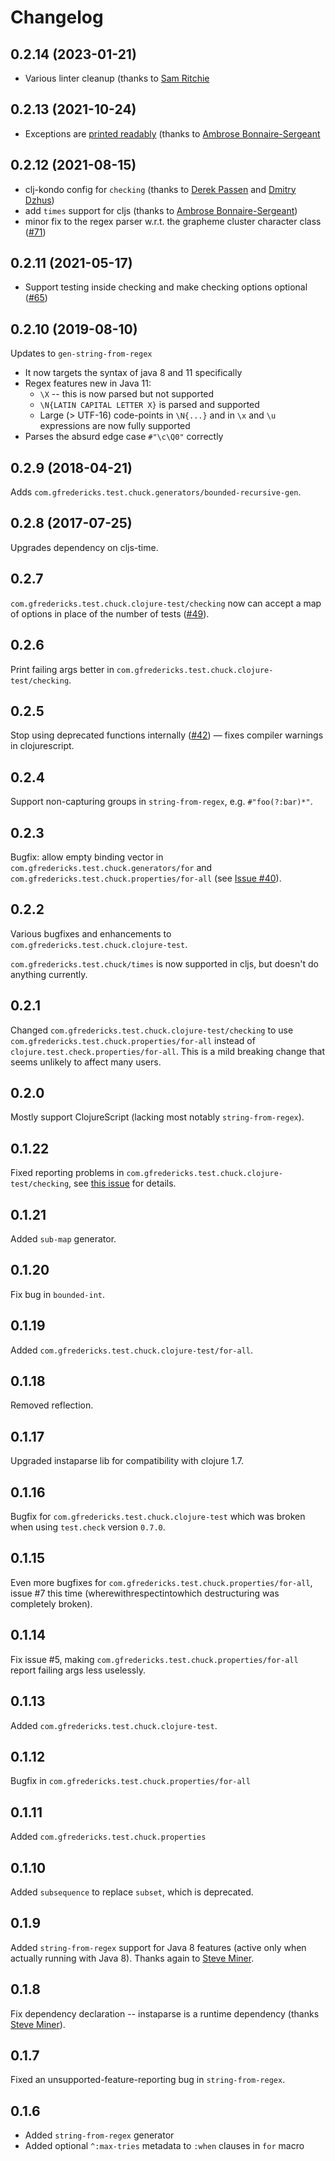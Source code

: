 # Changelog

## 0.2.14 (2023-01-21)

- Various linter cleanup (thanks to [Sam Ritchie](https://github.com/sritchie)

## 0.2.13 (2021-10-24)

- Exceptions are [printed readably](https://github.com/gfredericks/test.chuck/pull/74)
  (thanks to [Ambrose Bonnaire-Sergeant](https://github.com/frenchy64)

## 0.2.12 (2021-08-15)

- clj-kondo config for `checking` (thanks to [Derek Passen](https://github.com/dpassen)
  and [Dmitry Dzhus](https://github.com/dzhus))
- add `times` support for cljs (thanks to [Ambrose
  Bonnaire-Sergeant](https://github.com/frenchy64))
- minor fix to the regex parser w.r.t. the grapheme cluster character
  class ([#71](https://github.com/gfredericks/test.chuck/pull/71))


## 0.2.11 (2021-05-17)

- Support testing inside checking and make checking options optional
  ([#65](https://github.com/gfredericks/test.chuck/pull/65))

## 0.2.10 (2019-08-10)

Updates to `gen-string-from-regex`

- It now targets the syntax of java 8 and 11 specifically
- Regex features new in Java 11:
  - `\X` -- this is now parsed but not supported
  - `\N{LATIN CAPITAL LETTER X}` is parsed and supported
  - Large (> UTF-16) code-points in `\N{...}` and in `\x`
    and `\u` expressions are now fully supported
- Parses the absurd edge case `#"\c\Q0"` correctly

## 0.2.9 (2018-04-21)

Adds `com.gfredericks.test.chuck.generators/bounded-recursive-gen`.

## 0.2.8 (2017-07-25)

Upgrades dependency on cljs-time.

## 0.2.7

`com.gfredericks.test.chuck.clojure-test/checking` now can accept a
map of options in place of the number of tests
([#49](https://github.com/gfredericks/test.chuck/pull/49)).

## 0.2.6

Print failing args better in `com.gfredericks.test.chuck.clojure-test/checking`.

## 0.2.5

Stop using deprecated functions internally
([#42](https://github.com/gfredericks/test.chuck/pull/42)) — fixes
compiler warnings in clojurescript.

## 0.2.4

Support non-capturing groups in `string-from-regex`,
e.g. `#"foo(?:bar)*"`.

## 0.2.3

Bugfix: allow empty binding vector in
`com.gfredericks.test.chuck.generators/for` and
`com.gfredericks.test.chuck.properties/for-all` (see
[Issue #40](https://github.com/gfredericks/test.chuck/issues/40)).

## 0.2.2

Various bugfixes and enhancements to
`com.gfredericks.test.chuck.clojure-test`.

`com.gfredericks.test.chuck/times` is now supported in cljs, but
doesn't do anything currently.

## 0.2.1

Changed `com.gfredericks.test.chuck.clojure-test/checking` to use
`com.gfredericks.test.chuck.properties/for-all` instead of
`clojure.test.check.properties/for-all`. This is a mild breaking
change that seems unlikely to affect many users.

## 0.2.0

Mostly support ClojureScript (lacking most notably
`string-from-regex`).

## 0.1.22

Fixed reporting problems in
`com.gfredericks.test.chuck.clojure-test/checking`, see
[this issue](https://github.com/gfredericks/test.chuck/issues/17) for
details.

## 0.1.21

Added `sub-map` generator.

## 0.1.20

Fix bug in `bounded-int`.

## 0.1.19

Added `com.gfredericks.test.chuck.clojure-test/for-all`.

## 0.1.18

Removed reflection.

## 0.1.17

Upgraded instaparse lib for compatibility with clojure 1.7.

## 0.1.16

Bugfix for `com.gfredericks.test.chuck.clojure-test` which was broken
when using `test.check` version `0.7.0`.

## 0.1.15

Even more bugfixes for
`com.gfredericks.test.chuck.properties/for-all`, issue #7 this time
(wherewithrespectintowhich destructuring was completely broken).

## 0.1.14

Fix issue #5, making `com.gfredericks.test.chuck.properties/for-all`
report failing args less uselessly.

## 0.1.13

Added `com.gfredericks.test.chuck.clojure-test`.

## 0.1.12

Bugfix in `com.gfredericks.test.chuck.properties/for-all`

## 0.1.11

Added `com.gfredericks.test.chuck.properties`

## 0.1.10

Added `subsequence` to replace `subset`, which is deprecated.

## 0.1.9

Added `string-from-regex` support for Java 8 features (active only
when actually running with Java 8). Thanks again to
[Steve Miner](https://github.com/miner).

## 0.1.8

Fix dependency declaration -- instaparse is a runtime dependency
(thanks [Steve Miner](https://github.com/miner)).

## 0.1.7

Fixed an unsupported-feature-reporting bug in `string-from-regex`.

## 0.1.6

- Added `string-from-regex` generator
- Added optional `^:max-tries` metadata to `:when` clauses in `for` macro
